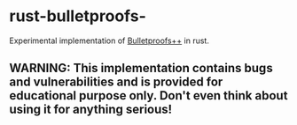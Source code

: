 # rust-bulletproofs-
Experimental implementation of [Bulletproofs++](https://eprint.iacr.org/2022/510) in rust.

## WARNING: This implementation contains bugs and vulnerabilities and is provided for educational purpose only. Don't even think about using it for anything serious!

